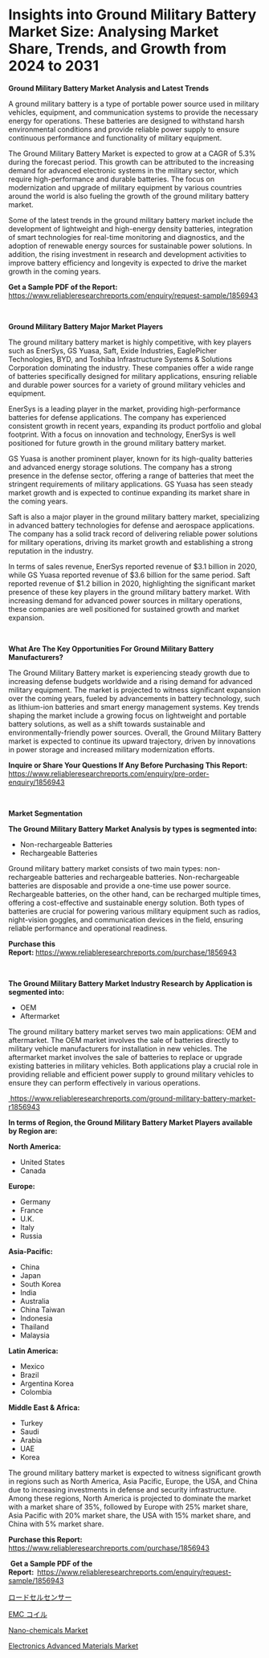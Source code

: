 <p><h1>Insights into Ground Military Battery Market Size: Analysing Market Share, Trends, and Growth from 2024 to 2031</h1></p><p><strong>Ground Military Battery Market Analysis and Latest Trends</strong></p>
<p><p>A ground military battery is a type of portable power source used in military vehicles, equipment, and communication systems to provide the necessary energy for operations. These batteries are designed to withstand harsh environmental conditions and provide reliable power supply to ensure continuous performance and functionality of military equipment.</p><p>The Ground Military Battery Market is expected to grow at a CAGR of 5.3% during the forecast period. This growth can be attributed to the increasing demand for advanced electronic systems in the military sector, which require high-performance and durable batteries. The focus on modernization and upgrade of military equipment by various countries around the world is also fueling the growth of the ground military battery market.</p><p>Some of the latest trends in the ground military battery market include the development of lightweight and high-energy density batteries, integration of smart technologies for real-time monitoring and diagnostics, and the adoption of renewable energy sources for sustainable power solutions. In addition, the rising investment in research and development activities to improve battery efficiency and longevity is expected to drive the market growth in the coming years.</p></p>
<p><strong>Get a Sample PDF of the Report:&nbsp;</strong> <a href="https://www.reliableresearchreports.com/enquiry/request-sample/1856943">https://www.reliableresearchreports.com/enquiry/request-sample/1856943</a></p>
<p>&nbsp;</p>
<p><strong>Ground Military Battery Major Market Players</strong></p>
<p><p>The ground military battery market is highly competitive, with key players such as EnerSys, GS Yuasa, Saft, Exide Industries, EaglePicher Technologies, BYD, and Toshiba Infrastructure Systems & Solutions Corporation dominating the industry. These companies offer a wide range of batteries specifically designed for military applications, ensuring reliable and durable power sources for a variety of ground military vehicles and equipment.</p><p>EnerSys is a leading player in the market, providing high-performance batteries for defense applications. The company has experienced consistent growth in recent years, expanding its product portfolio and global footprint. With a focus on innovation and technology, EnerSys is well positioned for future growth in the ground military battery market.</p><p>GS Yuasa is another prominent player, known for its high-quality batteries and advanced energy storage solutions. The company has a strong presence in the defense sector, offering a range of batteries that meet the stringent requirements of military applications. GS Yuasa has seen steady market growth and is expected to continue expanding its market share in the coming years.</p><p>Saft is also a major player in the ground military battery market, specializing in advanced battery technologies for defense and aerospace applications. The company has a solid track record of delivering reliable power solutions for military operations, driving its market growth and establishing a strong reputation in the industry.</p><p>In terms of sales revenue, EnerSys reported revenue of $3.1 billion in 2020, while GS Yuasa reported revenue of $3.6 billion for the same period. Saft reported revenue of $1.2 billion in 2020, highlighting the significant market presence of these key players in the ground military battery market. With increasing demand for advanced power sources in military operations, these companies are well positioned for sustained growth and market expansion.</p></p>
<p>&nbsp;</p>
<p><strong>What Are The Key Opportunities For Ground Military Battery Manufacturers?</strong></p>
<p><p>The Ground Military Battery market is experiencing steady growth due to increasing defense budgets worldwide and a rising demand for advanced military equipment. The market is projected to witness significant expansion over the coming years, fueled by advancements in battery technology, such as lithium-ion batteries and smart energy management systems. Key trends shaping the market include a growing focus on lightweight and portable battery solutions, as well as a shift towards sustainable and environmentally-friendly power sources. Overall, the Ground Military Battery market is expected to continue its upward trajectory, driven by innovations in power storage and increased military modernization efforts.</p></p>
<p><strong>Inquire or Share Your Questions If Any Before Purchasing This Report:</strong> <a href="https://www.reliableresearchreports.com/enquiry/pre-order-enquiry/1856943">https://www.reliableresearchreports.com/enquiry/pre-order-enquiry/1856943</a></p>
<p>&nbsp;</p>
<p><strong>Market Segmentation</strong></p>
<p><strong>The Ground Military Battery Market Analysis by types is segmented into:</strong></p>
<p><ul><li>Non-rechargeable Batteries</li><li>Rechargeable Batteries</li></ul></p>
<p><p>Ground military battery market consists of two main types: non-rechargeable batteries and rechargeable batteries. Non-rechargeable batteries are disposable and provide a one-time use power source. Rechargeable batteries, on the other hand, can be recharged multiple times, offering a cost-effective and sustainable energy solution. Both types of batteries are crucial for powering various military equipment such as radios, night-vision goggles, and communication devices in the field, ensuring reliable performance and operational readiness.</p></p>
<p><strong>Purchase this Report:&nbsp;</strong><a href="https://www.reliableresearchreports.com/purchase/1856943">https://www.reliableresearchreports.com/purchase/1856943</a></p>
<p>&nbsp;</p>
<p><strong>The Ground Military Battery Market Industry Research by Application is segmented into:</strong></p>
<p><ul><li>OEM</li><li>Aftermarket</li></ul></p>
<p><p>The ground military battery market serves two main applications: OEM and aftermarket. The OEM market involves the sale of batteries directly to military vehicle manufacturers for installation in new vehicles. The aftermarket market involves the sale of batteries to replace or upgrade existing batteries in military vehicles. Both applications play a crucial role in providing reliable and efficient power supply to ground military vehicles to ensure they can perform effectively in various operations.</p></p>
<p><a href="https://www.reliableresearchreports.com/ground-military-battery-market-r1856943">&nbsp;https://www.reliableresearchreports.com/ground-military-battery-market-r1856943</a></p>
<p><strong>In terms of Region, the Ground Military Battery Market Players available by Region are:</strong></p>
<p>
    <p> <strong> North America: </strong>
        <ul>
            <li>United States</li>
            <li>Canada</li>
        </ul>
        </p> 
    <p> <strong> Europe: </strong>
        <ul>
            <li>Germany</li>
            <li>France</li>
            <li>U.K.</li>
            <li>Italy</li>
            <li>Russia</li>
        </ul>
        </p> 
    <p> <strong> Asia-Pacific: </strong>
        <ul>
            <li>China</li>
            <li>Japan</li>
            <li>South Korea</li>
            <li>India</li>
            <li>Australia</li>
            <li>China Taiwan</li>
            <li>Indonesia</li>
            <li>Thailand</li>
            <li>Malaysia</li>
        </ul>
        </p> 
    <p> <strong> Latin America: </strong>
        <ul>
            <li>Mexico</li>
            <li>Brazil</li>
            <li>Argentina Korea</li>
            <li>Colombia</li>
        </ul>
        </p> 
    <p> <strong> Middle East & Africa: </strong>
        <ul>
            <li>Turkey</li>
            <li>Saudi</li>
            <li>Arabia</li>
            <li>UAE</li>
            <li>Korea</li>
        </ul>
    </p>
    </p>
<p><p>The ground military battery market is expected to witness significant growth in regions such as North America, Asia Pacific, Europe, the USA, and China due to increasing investments in defense and security infrastructure. Among these regions, North America is projected to dominate the market with a market share of 35%, followed by Europe with 25% market share, Asia Pacific with 20% market share, the USA with 15% market share, and China with 5% market share.</p></p>
<p><strong>Purchase this Report: </strong><a href="https://www.reliableresearchreports.com/purchase/1856943">https://www.reliableresearchreports.com/purchase/1856943</a></p>
<p>&nbsp;<strong>Get a Sample PDF of the Report:&nbsp;&nbsp;</strong><a href="https://www.reliableresearchreports.com/enquiry/request-sample/1856943">https://www.reliableresearchreports.com/enquiry/request-sample/1856943</a></p>
<p><strong></strong></p>
<p><p><a href="https://github.com/andym141978/Market-Research-Report-List-1/blob/main/1192250122928.md">ロードセルセンサー</a></p><p><a href="https://github.com/deonnorth8/Market-Research-Report-List-1/blob/main/1539243124380.md">EMC コイル</a></p><p><a href="https://github.com/LeilaniWyman2021/Market-Research-Report-List-1/blob/main/nano-chemicals-market.md">Nano-chemicals Market</a></p><p><a href="https://github.com/okotobwrhuteie/Market-Research-Report-List-2/blob/main/electronics-advanced-materials-market.md">Electronics Advanced Materials Market</a></p></p>